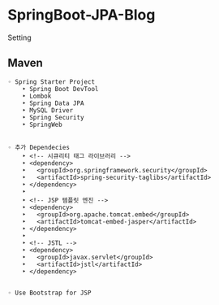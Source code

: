 # SpringBoot-JPA-Blog
Setting
## Maven

	◦ Spring Starter Project
		‣ Spring Boot DevTool
		‣ Lombok
		‣ Spring Data JPA
		‣ MySQL Driver
		‣ Spring Security
		‣ SpringWeb


	◦ 추가 Dependecies
		‣ <!-- 시큐리티 태그 라이브러리 -->
		‣ <dependency>
		‣   <groupId>org.springframework.security</groupId>
		‣   <artifactId>spring-security-taglibs</artifactId>
		‣ </dependency>
		‣ 
		‣ <!-- JSP 템플릿 엔진 -->
		‣ <dependency>
		‣   <groupId>org.apache.tomcat.embed</groupId>
		‣   <artifactId>tomcat-embed-jasper</artifactId>
		‣ </dependency>
		‣ 
		‣ <!-- JSTL -->
		‣ <dependency>
		‣   <groupId>javax.servlet</groupId>
		‣   <artifactId>jstl</artifactId>
		‣ </dependency>

    
    ◦ Use Bootstrap for JSP
        

